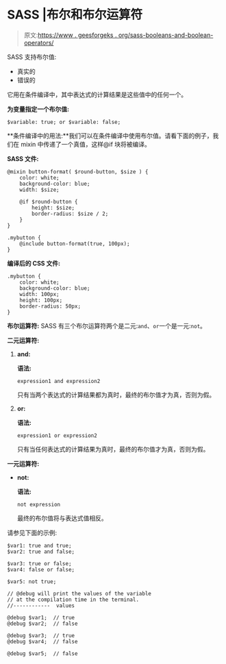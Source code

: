 # SASS |布尔和布尔运算符

> 原文:[https://www . geesforgeks . org/sass-booleans-and-boolean-operators/](https://www.geeksforgeeks.org/sass-booleans-and-boolean-operators/)

SASS 支持布尔值:

*   真实的
*   错误的

它用在条件编译中，其中表达式的计算结果是这些值中的任何一个。

**为变量指定一个布尔值:**

```
$variable: true; or $variable: false;
```

**条件编译中的用法:**我们可以在条件编译中使用布尔值。请看下面的例子，我们在 mixin 中传递了一个真值，这样@if 块将被编译。

**SASS 文件:**

```
@mixin button-format( $round-button, $size ) {
    color: white;
    background-color: blue;
    width: $size;

    @if $round-button {
        height: $size;
        border-radius: $size / 2; 
    }
}

.mybutton {
    @include button-format(true, 100px);
}

```

**编译后的 CSS 文件:**

```
.mybutton {
    color: white;
    background-color: blue;
    width: 100px;
    height: 100px;
    border-radius: 50px;
}

```

**布尔运算符:**
SASS 有三个布尔运算符两个是二元:`and`、`or`一个是一元:`not`。

**二元运算符:**

1.  **and:**

    **语法:**

    ```
    expression1 and expression2
    ```

    只有当两个表达式的计算结果都为真时，最终的布尔值才为真，否则为假。

2.  **or:**

    **语法:**

    ```
    expression1 or expression2
    ```

    只有当任何表达式的计算结果为真时，最终的布尔值才为真，否则为假。

**一元运算符:**

*   **not:**

    **语法:**

    ```
    not expression
    ```

    最终的布尔值将与表达式值相反。

请参见下面的示例:

```
$var1: true and true;
$var2: true and false;

$var3: true or false;
$var4: false or false;

$var5: not true;

// @debug will print the values of the variable 
// at the compilation time in the terminal.
//------------  values

@debug $var1;  // true
@debug $var2;  // false

@debug $var3;  // true 
@debug $var4;  // false

@debug $var5;  // false

```